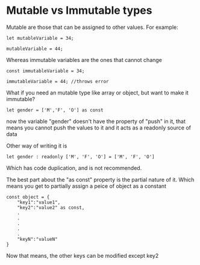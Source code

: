 # Mutable vs Immutable types 

Mutable are those that can be assigned to other values.
For example: 

``` 
let mutableVariable = 34;

mutableVariable = 44;
``` 
Whereas immutable variables are the ones that cannot change 

``` 
const immutableVariable = 34;

immutableVariable = 44; //throws error 
``` 

What if you need an mutable type like array or object, but want to make it immutable?

``` 
let gender = ['M','F', 'O'] as const 
``` 
now the variable "gender" doesn't have the property of "push" in it, that means you cannot push the values to it and it acts as a readonly source of data 

Other way of writing it is 

```
let gender : readonly ['M', 'F', 'O'] = ['M', 'F', 'O'] 
```
Which has code duplication, and is not recommended.

The best part about the "as const" property is the partial nature of it. Which means you get to partially assign a peice of object as a constant 

``` 
const object = { 
    "key1":"value1",
    "key2":"value2" as const,  
    .
    .
    .
    .
    .
    "keyN":"valueN"
}
``` 
Now that means, the other keys can be modified except key2